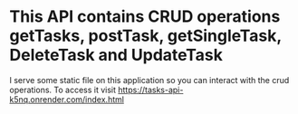 # This API contains CRUD operations getTasks, postTask, getSingleTask, DeleteTask and UpdateTask
I serve some static file on this application so you can interact with the crud operations. To access it visit https://tasks-api-k5nq.onrender.com/index.html
